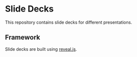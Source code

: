 # Slide Decks

This repository contains slide decks for different presentations.

## Framework

Slide decks are built using [reveal.js](https://revealjs.com/).
